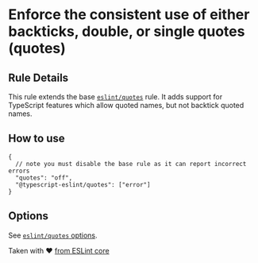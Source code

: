 # Enforce the consistent use of either backticks, double, or single quotes (quotes)

## Rule Details

This rule extends the base [`eslint/quotes`](https://eslint.org/docs/rules/quotes) rule. It adds support for TypeScript features which allow quoted names, but not backtick quoted names.

## How to use

```
{
  // note you must disable the base rule as it can report incorrect errors
  "quotes": "off",
  "@typescript-eslint/quotes": ["error"]
}
```

## Options

See [`eslint/quotes` options](https://eslint.org/docs/rules/quotes#options).

Taken with ❤️ [from ESLint core](https://github.com/eslint/eslint/blob/master/docs/rules/quotes.md)
